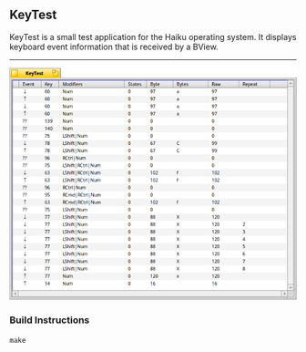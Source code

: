 ## KeyTest

KeyTest is a small test application for the Haiku operating system. It displays keyboard event information that is received by a BView.

------------------------------------------------------------


![KeyTest Screenshot](./ScreenShot.png)


### Build Instructions

```
make
```
